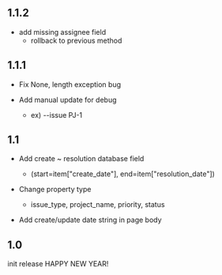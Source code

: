 ## 1.1.2

* add missing assignee field
  * rollback to previous method

## 1.1.1

* Fix None, length exception bug

* Add manual update for debug
  * ex) --issue PJ-1

## 1.1

* Add create ~ resolution database field
  * (start=item["create_date"], end=item["resolution_date"])

* Change property type
  * issue_type, project_name, priority, status

* Add create/update date string in page body

## 1.0

init release
HAPPY NEW YEAR!